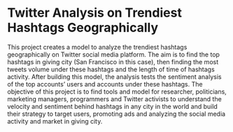 # Twitter Analysis on Trendiest Hashtags Geographically
This project creates a model to analyze the trendiest hashtags geographically on Twitter social media platform. The aim is to find the top hashtags in giving city (San Francisco in this case), then finding the most tweets volume under these hashtags and the length of time of hashtags activity. After building this model, the analysis tests the sentiment analysis of the top accounts’ users and accounts under these hashtags. The objective of this project is to find tools and model for researcher, politicians, marketing managers, programmers and Twitter activists to understand the velocity and sentiment behind hashtags in any city in the world and build their strategy to target users, promoting ads and analyzing the social media activity and market in giving city. 
